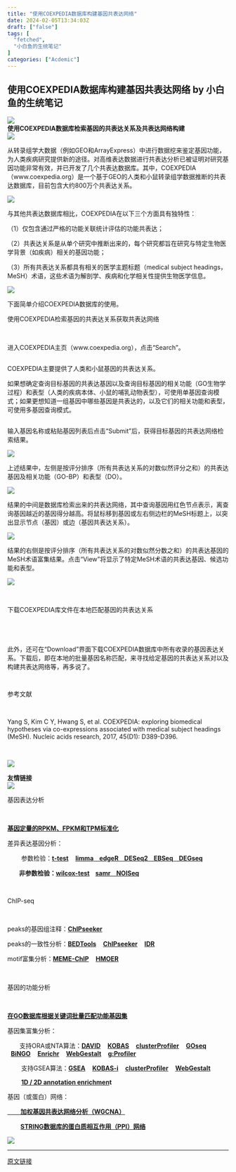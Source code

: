 ```yaml
---
title: "使用COEXPEDIA数据库构建基因共表达网络"
date: 2024-02-05T13:34:03Z
draft: ["false"]
tags: [
  "fetched",
  "小白鱼的生统笔记"
]
categories: ["Acdemic"]
---
```

使用COEXPEDIA数据库构建基因共表达网络 by 小白鱼的生统笔记
------
<div><section data-mpa-powered-by="yiban.io"><span></span></section><section data-support="96编辑器" data-style-id="24668"><section><section><section><section data-width="100%"><img data-ratio="0.2436548223350254" data-src="https://mmbiz.qpic.cn/mmbiz_gif/Ljib4So7yuWjjvcS70NecHLcxagEodW97PKvzwQ629F5QiayZpnkGL4fcsVzbxXQkSw1hP8sVhGWTa26J1Eul5eQ/640?wx_fmt=gif" data-type="gif" data-w="197" data-width="100%" data-imgfileid="100022682" src="https://mmbiz.qpic.cn/mmbiz_gif/Ljib4So7yuWjjvcS70NecHLcxagEodW97PKvzwQ629F5QiayZpnkGL4fcsVzbxXQkSw1hP8sVhGWTa26J1Eul5eQ/640?wx_fmt=gif"></section></section><section><strong><span>使用COEXPEDIA数据库检索基因的共表达关系及共表达网络构建</span></strong></section><section><section><section><img data-ratio="1" data-src="https://mmbiz.qpic.cn/mmbiz_gif/Ljib4So7yuWjjvcS70NecHLcxagEodW97KjMiaXXfqKyB0p1TNAPeGTXG7ibeibar7arBd0OdhYttgW1OI9XR0C16A/640?wx_fmt=gif" data-type="gif" data-w="50" data-width="100%" data-imgfileid="100022681" src="https://mmbiz.qpic.cn/mmbiz_gif/Ljib4So7yuWjjvcS70NecHLcxagEodW97KjMiaXXfqKyB0p1TNAPeGTXG7ibeibar7arBd0OdhYttgW1OI9XR0C16A/640?wx_fmt=gif"></section></section></section></section></section></section><p><span><span>从转录组学大数据（例如</span><span>GEO</span><span>和</span><span>ArrayExpress</span><span>）中进行数据挖来鉴定基因功能，为人类疾病研究提供新的途径。对高维表达数据进行共表达分析已被证明对研究基因功能非常有效，并已开发了几个共表达数据库。其中，</span><span>COEXPEDIA</span><span>（</span></span><span>www.coexpedia.org</span><span><span>）是一个基于</span><span>GEO</span><span>的人类和小鼠转录组学数据推断的共表达数据库，目前包含大约</span><span>800</span><span>万个共表达关系。</span></span></p><p><img data-imgfileid="100022687" data-ratio="0.6539278131634819" data-s="300,640" data-src="https://mmbiz.qpic.cn/sz_mmbiz_png/Canb3IJn7EBmW06UYJlafLTIKxOKsZFibyiaXxmicnfNY98JbHPg0RRmYLYN99NKhMxUkQMibg9E5jmXiaekMew9CDw/640?wx_fmt=png&amp;from=appmsg" data-type="png" data-w="942" src="https://mmbiz.qpic.cn/sz_mmbiz_png/Canb3IJn7EBmW06UYJlafLTIKxOKsZFibyiaXxmicnfNY98JbHPg0RRmYLYN99NKhMxUkQMibg9E5jmXiaekMew9CDw/640?wx_fmt=png&amp;from=appmsg"></p><p><span><span>与其他共表达数据库相比，</span><span>COEXPEDIA</span><span>在以下三个方面具有独特性：</span></span></p><p><span><span>（</span><span>1</span><span>）仅包含通过严格的功能关联统计评估的功能共表达；</span></span></p><p><span><span>（</span><span>2</span><span>）共表达关系是从单个研究中推断出来的，每个研究都旨在研究与特定生物医学背景（如疾病）相关的基因功能；</span></span></p><p><span><span>（</span><span>3</span><span>）所有共表达关系都具有相关的医学主题标题（</span><span>medical subject headings</span><span>，</span><span>MeSH</span><span>）术语，这些术语为解剖学、疾病和化学相关性提供生物医学信息。</span></span></p><p><img data-imgfileid="100022688" data-ratio="0.7147368421052631" data-s="300,640" data-src="https://mmbiz.qpic.cn/sz_mmbiz_png/Canb3IJn7EBmW06UYJlafLTIKxOKsZFibalXEwQNvWxRYyODrDLfVkWXRObbjIVtwZdbzibPeLUyxMLtBYwt9xqQ/640?wx_fmt=png&amp;from=appmsg" data-type="png" data-w="950" src="https://mmbiz.qpic.cn/sz_mmbiz_png/Canb3IJn7EBmW06UYJlafLTIKxOKsZFibalXEwQNvWxRYyODrDLfVkWXRObbjIVtwZdbzibPeLUyxMLtBYwt9xqQ/640?wx_fmt=png&amp;from=appmsg"></p><p><span><span>下面简单介绍</span><span>COEXPEDIA</span><span>数据库的使用。</span></span><span> </span></p><p><mpcpc js_editor_cpcad="" src="/cgi-bin/readtemplate?t=tmpl/cpc_tmpl#1707129533820" data-category_id_list="1|5|7|8|16|17|29|31|36|37|42|43|46|47|48|50|51|55|67|68|62|61|59" data-id="1707129533820"></mpcpc></p><section data-support="96编辑器" data-style-id="1964"><section><section><p><span>使用COEXPEDIA检索基因的共表达关系获取共表达网络</span></p></section></section></section><p><br></p><p><span><span>进入</span><span>COEXPEDIA</span><span>主页（</span></span><span>www.coexpedia.org</span><span><span>），点击“</span><span>Search</span><span>”。</span></span></p><p><img data-imgfileid="100022669" data-ratio="0.33796296296296297" data-src="https://mmbiz.qpic.cn/sz_mmbiz_png/Canb3IJn7EBmW06UYJlafLTIKxOKsZFib42tT6sYMicHwL0ickJqDovI9WKgBahbR5loeiavFMlDXOkiasbUhMIdJGw/640?wx_fmt=png&amp;from=appmsg" data-type="png" data-w="1080" title="" src="https://mmbiz.qpic.cn/sz_mmbiz_png/Canb3IJn7EBmW06UYJlafLTIKxOKsZFib42tT6sYMicHwL0ickJqDovI9WKgBahbR5loeiavFMlDXOkiasbUhMIdJGw/640?wx_fmt=png&amp;from=appmsg"><br></p><p><span><span>COEXPEDIA</span><span>主要提供了人类和小鼠基因的共表达关系。</span></span></p><p><span><span>如果想确定查询目标基因的共表达基因以及查询目标基因的相关功能（</span><span>GO</span><span>生物学过程）和表型（人类的疾病本体、小鼠的哺乳动物表型），可使用单基因查询模式；如果更想知道一组基因中哪些基因是共表达的，以及它们的相关功能和表型，可使用多基因查询模式。</span></span></p><p><img data-imgfileid="100022672" data-ratio="0.5009259259259259" data-src="https://mmbiz.qpic.cn/sz_mmbiz_png/Canb3IJn7EBmW06UYJlafLTIKxOKsZFibOptqohTBEAyicmo3vBMAicCWwRjZdRhwScJib5LbEy4SBDFKXaCUkv1mQ/640?wx_fmt=png&amp;from=appmsg" data-type="png" data-w="1080" title="" src="https://mmbiz.qpic.cn/sz_mmbiz_png/Canb3IJn7EBmW06UYJlafLTIKxOKsZFibOptqohTBEAyicmo3vBMAicCWwRjZdRhwScJib5LbEy4SBDFKXaCUkv1mQ/640?wx_fmt=png&amp;from=appmsg"><br></p><p><span><span>输入基因名称或粘贴基因列表后点击“</span><span>Submit</span><span>”后，获得目标基因的共表达网络检索结果。</span></span></p><p><img data-imgfileid="100022689" data-ratio="0.6712962962962963" data-s="300,640" data-src="https://mmbiz.qpic.cn/sz_mmbiz_png/Canb3IJn7EBmW06UYJlafLTIKxOKsZFib8OxbWrKbEXiaq65COSvldibFbx1iarR5v93IvedDw0nbaWxA4mTZBHLzQ/640?wx_fmt=png&amp;from=appmsg" data-type="png" data-w="1080" src="https://mmbiz.qpic.cn/sz_mmbiz_png/Canb3IJn7EBmW06UYJlafLTIKxOKsZFib8OxbWrKbEXiaq65COSvldibFbx1iarR5v93IvedDw0nbaWxA4mTZBHLzQ/640?wx_fmt=png&amp;from=appmsg"></p><p><span><span>上述结果中，左侧是按评分排序（所有共表达关系的对数似然评分之和）的共表达基因及相关功能（</span><span>GO-BP</span><span>）和表型（</span><span>DO</span><span>）。</span></span></p><p><img data-imgfileid="100022690" data-ratio="0.5845724907063197" data-s="300,640" data-src="https://mmbiz.qpic.cn/sz_mmbiz_png/Canb3IJn7EBmW06UYJlafLTIKxOKsZFibDchuDpmjGQtibSMpqLIcyQt1dYWF5cbreE8IuSMBs4WPKrj3J7RkkoQ/640?wx_fmt=png&amp;from=appmsg" data-type="png" data-w="1076" src="https://mmbiz.qpic.cn/sz_mmbiz_png/Canb3IJn7EBmW06UYJlafLTIKxOKsZFibDchuDpmjGQtibSMpqLIcyQt1dYWF5cbreE8IuSMBs4WPKrj3J7RkkoQ/640?wx_fmt=png&amp;from=appmsg"></p><p><span><span>结果的中间是数据库检索出来的共表达网络，其中查询基因用红色节点表示，离查询基因越近的基因得分越高。将鼠标移到基因或左右侧边栏的</span><span>MeSH</span><span>标题上，以突出显示节点（基因）或边（基因共表达关系）。</span></span></p><p><img data-imgfileid="100022691" data-ratio="0.7203389830508474" data-s="300,640" data-src="https://mmbiz.qpic.cn/sz_mmbiz_png/Canb3IJn7EBmW06UYJlafLTIKxOKsZFibWSoL8REdHKTnljjzwEXh9Jj9iapjbDlu8MpDrO7mUDpZH259IhbfhBQ/640?wx_fmt=png&amp;from=appmsg" data-type="png" data-w="944" src="https://mmbiz.qpic.cn/sz_mmbiz_png/Canb3IJn7EBmW06UYJlafLTIKxOKsZFibWSoL8REdHKTnljjzwEXh9Jj9iapjbDlu8MpDrO7mUDpZH259IhbfhBQ/640?wx_fmt=png&amp;from=appmsg"></p><p><span><span>结果的右侧是按评分排序（所有共表达关系的对数似然分数之和）的共表达基因的</span><span>MeSH</span><span>术语富集结果。点击“</span><span>View</span><span>”将显示了特定</span><span>MeSH</span><span>术语的共表达基因、候选功能和表型。</span></span></p><section><img data-imgfileid="100022692" data-ratio="0.7101851851851851" data-s="300,640" data-src="https://mmbiz.qpic.cn/sz_mmbiz_png/Canb3IJn7EBmW06UYJlafLTIKxOKsZFibEaNkKnYRibzMgrIvG6w97LQ68GibyicxOStibngtt9c5ZWUzn3p6WAlClA/640?wx_fmt=png&amp;from=appmsg" data-type="png" data-w="1080" src="https://mmbiz.qpic.cn/sz_mmbiz_png/Canb3IJn7EBmW06UYJlafLTIKxOKsZFibEaNkKnYRibzMgrIvG6w97LQ68GibyicxOStibngtt9c5ZWUzn3p6WAlClA/640?wx_fmt=png&amp;from=appmsg"></section><p><span> </span></p><section data-support="96编辑器" data-style-id="1964"><section><section><p><span>下载COEXPEDIA库文件在本地匹配基因的共表达关系</span></p></section></section></section><p><br></p><h1><span><span></span></span></h1><p><span><span>此外，还可在“</span><span>Download</span><span>”界面下载</span><span>COEXPEDIA</span><span>数据库中所有收录的基因表达关系。下载后，即在本地的批量基因名称匹配，来寻找给定基因的共表达关系对以及构建共表达网络等，再多说了。</span></span></p><p><img data-imgfileid="100022675" data-ratio="0.3388888888888889" data-src="https://mmbiz.qpic.cn/sz_mmbiz_png/Canb3IJn7EBmW06UYJlafLTIKxOKsZFibD67YlbP1unzI1ibWOgUyObQcVx22L1SFoX6LKfPhq2AqFARK2gGe6VA/640?wx_fmt=png&amp;from=appmsg" data-type="png" data-w="1080" title="" src="https://mmbiz.qpic.cn/sz_mmbiz_png/Canb3IJn7EBmW06UYJlafLTIKxOKsZFibD67YlbP1unzI1ibWOgUyObQcVx22L1SFoX6LKfPhq2AqFARK2gGe6VA/640?wx_fmt=png&amp;from=appmsg"><br></p><p><img data-imgfileid="100022674" data-ratio="0.3245192307692308" data-src="https://mmbiz.qpic.cn/sz_mmbiz_png/Canb3IJn7EBmW06UYJlafLTIKxOKsZFib67l0ValLcB8HIUwibjwEfCziaOhvCzviaHzA1ib2rhufjSIe1sQv0Hr8DQ/640?wx_fmt=png&amp;from=appmsg" data-type="png" data-w="832" title="" src="https://mmbiz.qpic.cn/sz_mmbiz_png/Canb3IJn7EBmW06UYJlafLTIKxOKsZFib67l0ValLcB8HIUwibjwEfCziaOhvCzviaHzA1ib2rhufjSIe1sQv0Hr8DQ/640?wx_fmt=png&amp;from=appmsg"><br></p><p><span></span></p><section data-support="96编辑器" data-style-id="1964"><section><section><p><span>参考文献</span></p></section></section></section><p><br></p><section><span>Yang S, Kim C Y, Hwang S, et al. COEXPEDIA: exploring biomedical hypotheses via co-expressions associated with medical subject headings (MeSH). Nucleic acids research, 2017, 45(D1): D389-D396.</span></section><p><span> </span></p><section><span></span></section><section><section><section data-support="96编辑器" data-style-id="24668"><section><section><section><p><img data-ratio="0.2436548223350254" data-src="https://mmbiz.qpic.cn/mmbiz_gif/Ljib4So7yuWjjvcS70NecHLcxagEodW97PKvzwQ629F5QiayZpnkGL4fcsVzbxXQkSw1hP8sVhGWTa26J1Eul5eQ/640?wx_fmt=gif" data-type="gif" data-w="197" data-width="100%" data-imgfileid="100022680" src="https://mmbiz.qpic.cn/mmbiz_gif/Ljib4So7yuWjjvcS70NecHLcxagEodW97PKvzwQ629F5QiayZpnkGL4fcsVzbxXQkSw1hP8sVhGWTa26J1Eul5eQ/640?wx_fmt=gif"></p></section><section><section><strong><span>友情链接</span></strong></section></section><section><section><section><img data-ratio="1" data-src="https://mmbiz.qpic.cn/mmbiz_gif/Ljib4So7yuWjjvcS70NecHLcxagEodW97KjMiaXXfqKyB0p1TNAPeGTXG7ibeibar7arBd0OdhYttgW1OI9XR0C16A/640?wx_fmt=gif" data-type="gif" data-w="50" data-width="100%" data-imgfileid="100022679" src="https://mmbiz.qpic.cn/mmbiz_gif/Ljib4So7yuWjjvcS70NecHLcxagEodW97KjMiaXXfqKyB0p1TNAPeGTXG7ibeibar7arBd0OdhYttgW1OI9XR0C16A/640?wx_fmt=gif"></section></section></section></section></section></section></section></section><section data-support="96编辑器" data-style-id="22451"><section><section><section><p><span>基因表达分析</span></p></section><section><br></section></section></section></section><p><span><strong><a target="_blank" href="http://mp.weixin.qq.com/s?__biz=MzIxNzc1Mzk3NQ==&amp;mid=2247494321&amp;idx=4&amp;sn=1955ce57159db4f4575ea36e63bf04d1&amp;chksm=97f65aa9a081d3bf2b732b7ca71de4fb507c6347677d40afeccebb55fdda9a7dd705f8db4927&amp;scene=21#wechat_redirect" textvalue="‍基因表达定量的RPKM、FPKM和TPM标准化‍" linktype="text" imgurl="" imgdata="null" data-itemshowtype="0" tab="innerlink" data-linktype="2">基因定量的RPKM、FPKM和TPM标准化</a></strong></span></p><p><span>差异表达基因分析：</span></p><p><span><span><span>        参数检验：<a target="_blank" href="http://mp.weixin.qq.com/s?__biz=MzIxNzc1Mzk3NQ==&amp;mid=2247496963&amp;idx=1&amp;sn=383404dce9d1f789d8c78368dc4b7030&amp;chksm=97f6451ba081cc0ddee7a17f1b74d077e14809cf362aa452d583264f2b13502da46300463651&amp;scene=21#wechat_redirect" textvalue="t-test" linktype="text" imgurl="" imgdata="null" data-itemshowtype="0" tab="innerlink" data-linktype="2"><strong>t-test</strong></a>    </span></span><span><strong><strong><span><a href="https://mp.weixin.qq.com/s?__biz=MzIxNzc1Mzk3NQ==&amp;mid=2247484252&amp;idx=1&amp;sn=c1ca5e4feab917d62afbd3d731431059&amp;chksm=97f5b344a0823a52f4bf3b3c08878b5434664649ce251a76e7aad9e914ad8a5748728fe0614a&amp;token=66128012&amp;lang=zh_CN&amp;scene=21#wechat_redirect" data-linktype="2">limma</a></span></strong></strong></span><strong><span><a href="https://mp.weixin.qq.com/s?__biz=MzIxNzc1Mzk3NQ==&amp;mid=2247484213&amp;idx=1&amp;sn=2e7bfc5df3ef4ecd34514807494e17d5&amp;chksm=97f5b32da0823a3b04f2469546606b21cce432088a659131a8baa494efcdfb126e006d69e45f&amp;token=66128012&amp;lang=zh_CN&amp;scene=21#wechat_redirect" data-linktype="2">    edgeR</a></span></strong><strong><span><a href="https://mp.weixin.qq.com/s?__biz=MzIxNzc1Mzk3NQ==&amp;mid=2247484239&amp;idx=1&amp;sn=c645e0b5a333361c9f85a73c3a2d7032&amp;chksm=97f5b357a0823a41b5efe9af5170db89404719c69998fea87e16df2082c385b24c924ee264bb&amp;token=66128012&amp;lang=zh_CN&amp;scene=21#wechat_redirect" data-linktype="2">    DESeq2</a></span></strong><strong><span><a href="https://mp.weixin.qq.com/s?__biz=MzIxNzc1Mzk3NQ==&amp;mid=2247484244&amp;idx=1&amp;sn=daae2a5cf18f67cd8d9ed71b46ba55f3&amp;chksm=97f5b34ca0823a5a8ac8a87044bf2b5085c87f25f00575851a74c9a53777c2423ce1b2e31fd1&amp;token=66128012&amp;lang=zh_CN&amp;scene=21#wechat_redirect" data-linktype="2">    EBSeq</a></span></strong><strong><span><a href="https://mp.weixin.qq.com/s?__biz=MzIxNzc1Mzk3NQ==&amp;mid=2247484552&amp;idx=1&amp;sn=c43a7e6d781ec769de1182d98df396ce&amp;chksm=97f5b490a0823d86abf6eeb54c54f82edd421e32eaa460e5f7344c8326b8b1d7e4c0df506c4a&amp;token=66128012&amp;lang=zh_CN&amp;scene=21#wechat_redirect" data-linktype="2">    DEGseq</a></span></strong></span></p><p><span><strong><span>        非参数检验：<a target="_blank" href="http://mp.weixin.qq.com/s?__biz=MzIxNzc1Mzk3NQ==&amp;mid=2247496963&amp;idx=1&amp;sn=383404dce9d1f789d8c78368dc4b7030&amp;chksm=97f6451ba081cc0ddee7a17f1b74d077e14809cf362aa452d583264f2b13502da46300463651&amp;scene=21#wechat_redirect" textvalue="wilcox-test" linktype="text" imgurl="" imgdata="null" data-itemshowtype="0" tab="innerlink" data-linktype="2"><strong>wilcox-test</strong></a></span></strong><strong><span>    </span><strong><span><a target="_blank" href="https://mp.weixin.qq.com/s?__biz=MzIxNzc1Mzk3NQ==&amp;mid=2247486190&amp;idx=1&amp;sn=862a6ce09ce087fcae1a7e3f32197cf0&amp;chksm=97f5baf6a08233e017d5f34acd7dc83dbf1829c787477a65a978258e08f17890e9529724c3f5&amp;token=1814264901&amp;lang=zh_CN&amp;scene=21#wechat_redirect" textvalue="samr" tab="innerlink" data-linktype="2">samr</a></span></strong></strong><strong><a target="_blank" href="https://mp.weixin.qq.com/s?__biz=MzIxNzc1Mzk3NQ==&amp;mid=2247486949&amp;idx=1&amp;sn=c98afef6bc42ee4a493f4675fd59eb48&amp;chksm=97f5bdfda08234ebad955556aa14b122e5f42b406e84e703f2ea3a16ecf858419e9b538d3e2d&amp;token=74446241&amp;lang=zh_CN&amp;scene=21#wechat_redirect" textvalue="NOISeq" tab="innerlink" data-linktype="2"><strong><span>    NOISeq</span></strong></a></strong></span></p><p><span> </span></p><section data-support="96编辑器" data-style-id="22451"><section><section><section><p><span>ChIP-seq</span></p></section><section><br></section></section></section></section><p><span>peaks的基因组注释：<a target="_blank" href="http://mp.weixin.qq.com/s?__biz=MzIxNzc1Mzk3NQ==&amp;mid=2247496494&amp;idx=1&amp;sn=03fdf37e35c699e6213c80cf0f51c14e&amp;chksm=97f64336a081ca2025dd353dda68a16c7c309b42314026de59e87269bd12d2853d888c3b4400&amp;scene=21#wechat_redirect" textvalue="ChIPseeker" linktype="text" imgurl="" imgdata="null" data-itemshowtype="0" tab="innerlink" data-linktype="2"><strong>ChIPseeker</strong></a></span></p><p><span>peaks的一致性分析：<a target="_blank" href="http://mp.weixin.qq.com/s?__biz=MzIxNzc1Mzk3NQ==&amp;mid=2247496601&amp;idx=1&amp;sn=0008c253736bab648b7537c5d6a57fc2&amp;chksm=97f64381a081ca97032d63550d821b7f9ff94cbc09eff353db7ce670b29ed486be03df4787aa&amp;scene=21#wechat_redirect" textvalue="BEDTools" linktype="text" imgurl="" imgdata="null" data-itemshowtype="0" tab="innerlink" data-linktype="2"><strong>BEDTools</strong></a>    <a target="_blank" href="http://mp.weixin.qq.com/s?__biz=MzIxNzc1Mzk3NQ==&amp;mid=2247496601&amp;idx=1&amp;sn=0008c253736bab648b7537c5d6a57fc2&amp;chksm=97f64381a081ca97032d63550d821b7f9ff94cbc09eff353db7ce670b29ed486be03df4787aa&amp;scene=21#wechat_redirect" textvalue="ChIPseeker" linktype="text" imgurl="" imgdata="null" data-itemshowtype="0" tab="innerlink" data-linktype="2"><strong>ChIPseeker</strong></a>    <a target="_blank" href="http://mp.weixin.qq.com/s?__biz=MzIxNzc1Mzk3NQ==&amp;mid=2247496601&amp;idx=1&amp;sn=0008c253736bab648b7537c5d6a57fc2&amp;chksm=97f64381a081ca97032d63550d821b7f9ff94cbc09eff353db7ce670b29ed486be03df4787aa&amp;scene=21#wechat_redirect" textvalue="IDR" linktype="text" imgurl="" imgdata="null" data-itemshowtype="0" tab="innerlink" data-linktype="2"><strong>IDR</strong></a>    </span></p><p><span>motif富集分析：<a target="_blank" href="http://mp.weixin.qq.com/s?__biz=MzIxNzc1Mzk3NQ==&amp;mid=2247496664&amp;idx=1&amp;sn=6e8eb1785393506cfbdb281ba0fb02a4&amp;chksm=97f643c0a081cad674d49db3edc2a4ec2b9767022630cfb375e5cbd799e42569a3abe2469f59&amp;scene=21#wechat_redirect" textvalue="MEME-ChIP" linktype="text" imgurl="" imgdata="null" data-itemshowtype="0" tab="innerlink" data-linktype="2"><strong>MEME-ChIP</strong></a>    <a target="_blank" href="http://mp.weixin.qq.com/s?__biz=MzIxNzc1Mzk3NQ==&amp;mid=2247496893&amp;idx=1&amp;sn=9ce4a276df05bb5aa72578eaff6ceb73&amp;chksm=97f644a5a081cdb37d1fbe860746dd03517567089fa54591d661693c77e0529f04e72712e63e&amp;scene=21#wechat_redirect" textvalue="HMOER" linktype="text" imgurl="" imgdata="null" data-itemshowtype="0" tab="innerlink" data-linktype="2"><strong>HMOER</strong></a>    </span></p><p><span> </span></p><section data-support="96编辑器" data-style-id="22451"><section><section><section><p><span>基因的功能分析</span></p></section><section><br></section></section></section></section><p><span><a target="_blank" href="http://mp.weixin.qq.com/s?__biz=MzIxNzc1Mzk3NQ==&amp;mid=2247495262&amp;idx=1&amp;sn=2290548c2f8afaa3d216a178f5751b56&amp;chksm=97f65e46a081d750cf45eaf1120fb08b2755768c251f8078fd3d57224dc7db0a8b8af843aa0f&amp;scene=21#wechat_redirect" textvalue="在GO数据库根据关键词批量抓取感兴趣的基因集" linktype="text" imgurl="" imgdata="null" data-itemshowtype="0" tab="innerlink" data-linktype="2"><strong>在GO数据库根据关键词批量匹配功能基因集</strong></a></span></p><p><span>基因集富集分析：</span></p><p><span>       支持ORA或NTA算法：<a target="_blank" href="http://mp.weixin.qq.com/s?__biz=MzIxNzc1Mzk3NQ==&amp;mid=2247495494&amp;idx=1&amp;sn=4708d3700443fcd1462864a1a68f21bd&amp;chksm=97f65f5ea081d648d3a423a171f1dc1bba5efa045f244ef5ac07bee8e8890ab0ef996d8d0dd7&amp;scene=21#wechat_redirect" textvalue="DAVID" linktype="text" imgurl="" imgdata="null" data-itemshowtype="0" tab="innerlink" data-linktype="2"><strong>DAVID</strong></a>    <a target="_blank" href="http://mp.weixin.qq.com/s?__biz=MzIxNzc1Mzk3NQ==&amp;mid=2247495613&amp;idx=1&amp;sn=1765d0022d629b83e2d37e905263ab2b&amp;chksm=97f65fa5a081d6b3af917897c357e60a7ae220f691c63dfb582a4b0c568a90e4e481a2556e15&amp;scene=21#wechat_redirect" textvalue="K" linktype="text" imgurl="" imgdata="null" data-itemshowtype="0" tab="innerlink" data-linktype="2"><strong>KOBAS</strong></a>    <a target="_blank" href="http://mp.weixin.qq.com/s?__biz=MzIxNzc1Mzk3NQ==&amp;mid=2247494389&amp;idx=1&amp;sn=72775c8fe62b22fc7a744de887c0574d&amp;chksm=97f65aeda081d3fb506546cded45d23e7dd1e94df95bf703d1f4ce16712663a63a82b093f093&amp;scene=21#wechat_redirect" textvalue="clusterProfiler" linktype="text" imgurl="" imgdata="null" data-itemshowtype="0" tab="innerlink" data-linktype="2"><strong>clusterProfiler</strong></a>    <a target="_blank" href="http://mp.weixin.qq.com/s?__biz=MzIxNzc1Mzk3NQ==&amp;mid=2247494519&amp;idx=1&amp;sn=32cfb87279fd57d080ce1ba9df0c81e8&amp;chksm=97f65b6fa081d279ce2ff603f1c02f8010936d9d6f0f71ef399d0b8a54b98ce05a78a7f8b2a2&amp;scene=21#wechat_redirect" textvalue="GOseq" linktype="text" imgurl="" imgdata="null" data-itemshowtype="0" tab="innerlink" data-linktype="2"><strong>GOseq</strong></a>    <a target="_blank" href="http://mp.weixin.qq.com/s?__biz=MzIxNzc1Mzk3NQ==&amp;mid=2247494852&amp;idx=1&amp;sn=9c58119734fd6abb06c470bdbe14de89&amp;chksm=97f65cdca081d5ca9525eaa23cc7247912de01406929ba54fb148bcc816a5cedf1e1b3eb3dc7&amp;scene=21#wechat_redirect" textvalue="BiNGO" linktype="text" imgurl="" imgdata="null" data-itemshowtype="0" tab="innerlink" data-linktype="2"><strong>BiNGO</strong></a>    <a target="_blank" href="http://mp.weixin.qq.com/s?__biz=MzIxNzc1Mzk3NQ==&amp;mid=2247496154&amp;idx=1&amp;sn=aab2369e44fd403d0e5fb3580d0099f5&amp;chksm=97f641c2a081c8d41de8a89ccc9498318cd46f1d93e4222ab53d755d43eb735f05d469c85585&amp;scene=21#wechat_redirect" textvalue="Enrichr" linktype="text" imgurl="" imgdata="null" data-itemshowtype="0" tab="innerlink" data-linktype="2"><strong>Enrichr</strong></a>    <a target="_blank" href="http://mp.weixin.qq.com/s?__biz=MzIxNzc1Mzk3NQ==&amp;mid=2247496154&amp;idx=2&amp;sn=a8cc5d275ae076f1f4031fa898d109ff&amp;chksm=97f641c2a081c8d44a06a5a625c875a050efeb43fd29496f7e49f596e2b337a8a5ced3c6aa2f&amp;scene=21#wechat_redirect" textvalue="WebGestalt" linktype="text" imgurl="" imgdata="null" data-itemshowtype="0" tab="innerlink" data-linktype="2"><strong>WebGestalt</strong></a><strong> </strong>   <a target="_blank" href="http://mp.weixin.qq.com/s?__biz=MzIxNzc1Mzk3NQ==&amp;mid=2247496154&amp;idx=3&amp;sn=1f9ebc424ed8b6ef2c084c285c1d2a77&amp;chksm=97f641c2a081c8d493bff0bf59c1c830d89767c778edbcc53f760da56ced0a19d9ebdb08e5f4&amp;scene=21#wechat_redirect" textvalue="g:Profiler" linktype="text" imgurl="" imgdata="null" data-itemshowtype="0" tab="innerlink" data-linktype="2"><strong>g:Profiler</strong></a></span></p><p><span>        支持GSEA算法：<a target="_blank" href="http://mp.weixin.qq.com/s?__biz=MzIxNzc1Mzk3NQ==&amp;mid=2247496040&amp;idx=1&amp;sn=fb160e34bc1c1d7e71f7d9600cb9f964&amp;chksm=97f64170a081c866aac6317417270d90c8f208ecda7388efa9ec66204ab0eb5b0f15200858d4&amp;scene=21#wechat_redirect" textvalue="GSEA" linktype="text" imgurl="" imgdata="null" data-itemshowtype="0" tab="innerlink" data-linktype="2"><strong>GSEA</strong></a>    <a target="_blank" href="http://mp.weixin.qq.com/s?__biz=MzIxNzc1Mzk3NQ==&amp;mid=2247495613&amp;idx=1&amp;sn=1765d0022d629b83e2d37e905263ab2b&amp;chksm=97f65fa5a081d6b3af917897c357e60a7ae220f691c63dfb582a4b0c568a90e4e481a2556e15&amp;scene=21#wechat_redirect" textvalue="K" linktype="text" imgurl="" imgdata="null" data-itemshowtype="0" tab="innerlink" data-linktype="2"><strong>KOBAS-i</strong></a>    <a target="_blank" href="http://mp.weixin.qq.com/s?__biz=MzIxNzc1Mzk3NQ==&amp;mid=2247494788&amp;idx=1&amp;sn=14f45ecafe365a12bf4ef7a88fa63604&amp;chksm=97f65c9ca081d58ac1448b577f36256d7da147c7d23092e58b04ad02af750ac908920daad958&amp;scene=21#wechat_redirect" textvalue="‍clusterProfiler‍" linktype="text" imgurl="" imgdata="null" data-itemshowtype="0" tab="innerlink" data-linktype="2"><strong>clusterProfiler</strong></a>    </span><span><a target="_blank" href="http://mp.weixin.qq.com/s?__biz=MzIxNzc1Mzk3NQ==&amp;mid=2247496154&amp;idx=2&amp;sn=a8cc5d275ae076f1f4031fa898d109ff&amp;chksm=97f641c2a081c8d44a06a5a625c875a050efeb43fd29496f7e49f596e2b337a8a5ced3c6aa2f&amp;scene=21#wechat_redirect" textvalue="WebGestalt" linktype="text" imgurl="" imgdata="null" data-itemshowtype="0" tab="innerlink" data-linktype="2"><strong>WebGestalt</strong></a></span><span>    </span></p><p><span>        </span><a target="_blank" href="http://mp.weixin.qq.com/s?__biz=MzIxNzc1Mzk3NQ==&amp;mid=2247496176&amp;idx=1&amp;sn=e37446f8460d9476581cf7f7cdb9fc19&amp;chksm=97f641e8a081c8fef2cd67aefa48a09c8da9c4f8717bc2f06d2946c1e73cfb2732bafd87f81f&amp;scene=21#wechat_redirect" textvalue="1D / 2D annotation enrichment" linktype="text" imgurl="" imgdata="null" data-itemshowtype="0" tab="innerlink" data-linktype="2"><span><strong>1D / 2D annotation enrichmen</strong></span></a><span><strong>t</strong></span></p><p><span>基因（或蛋白）网络：</span></p><p><span><strong><a href="https://mp.weixin.qq.com/s?__biz=MzIxNzc1Mzk3NQ==&amp;mid=2247484853&amp;idx=1&amp;sn=77807f76615c68ad978f8eeba0bc8e70&amp;chksm=97f5b5ada0823cbb674ca14163517eb98850d980d10bd50916c59568f589dfb5b38e84e1c7a2&amp;token=1220601442&amp;lang=zh_CN&amp;scene=21#wechat_redirect" data-linktype="2"><span><strong><span>         </span></strong>加权基因共表达网络分析（</span><span>WGCNA</span><span>）</span></a></strong></span></p><p><span><strong><span><strong><span>         </span></strong></span></strong><strong></strong><strong></strong><strong><span><a target="_blank" href="http://mp.weixin.qq.com/s?__biz=MzIxNzc1Mzk3NQ==&amp;mid=2247484866&amp;idx=1&amp;sn=83300539ce85b910179a4c10eed8afa5&amp;chksm=97f5b5daa0823ccc8916362e381f888a826a02f9eb1f67e2580ac04b1437c7c3077a24af7dc6&amp;scene=21#wechat_redirect" textvalue=" STRING数据库的蛋白质相互作用（PPI）网络" linktype="text" imgurl="" imgdata="null" data-itemshowtype="0" tab="innerlink" data-linktype="2">STRING数据库的蛋白质相互作用（PPI）网络</a></span></strong></span></p><section><span><strong><strong><strong><span><strong><a target="_blank" href="http://mp.weixin.qq.com/s?__biz=MzIxNzc1Mzk3NQ==&amp;mid=2247493299&amp;idx=1&amp;sn=02bfcf63ec5c4b8e179b51a5c5126865&amp;chksm=97f656aba081dfbdad12d9f425b36a01131d83b359d1f3932d4a2ed1eac82f5ba01dc36fa768&amp;scene=21#wechat_redirect" textvalue="GEO数据上传" linktype="text" imgurl="" imgdata="null" data-itemshowtype="0" tab="innerlink" data-linktype="2" hasload="1"></a></strong></span></strong></strong></strong></span></section><section><span><span><strong><a href="https://mp.weixin.qq.com/s?__biz=MzIxNzc1Mzk3NQ==&amp;mid=2247487155&amp;idx=1&amp;sn=210c91b298b35dd6cc2129ada3607536&amp;chksm=97f5beaba08237bd72837f462cacf3e6015f4f535216ca9b38dbf4526008ecd9749df41280a6&amp;token=562847980&amp;lang=zh_CN&amp;scene=21#wechat_redirect" data-linktype="2" wah-hotarea="click"></a></strong></span></span></section><section data-support="96编辑器" data-style-id="24919"><section><img data-imgfileid="100022683" data-ratio="0.08571428571428572" data-src="https://mmbiz.qpic.cn/mmbiz_gif/Ljib4So7yuWiaibnZHYib0rg4wZibRnXvibHQYZZXc5ic2yGZF8dUpficcfTNOUNMjSG8v9CUibQs5GngxGicVBuKtvqoLHg/640?wx_fmt=gif" data-type="gif" data-w="630" src="https://mmbiz.qpic.cn/mmbiz_gif/Ljib4So7yuWiaibnZHYib0rg4wZibRnXvibHQYZZXc5ic2yGZF8dUpficcfTNOUNMjSG8v9CUibQs5GngxGicVBuKtvqoLHg/640?wx_fmt=gif"></section><section><span></span></section><section><mp-common-profile data-pluginname="mpprofile" data-weui-theme="light" data-id="MzIxNzc1Mzk3NQ==" data-headimg="http://mmbiz.qpic.cn/mmbiz_png/Canb3IJn7ED56PWk3ug7tEjUmvZGlbAEULIx7cicgvKSILx5p3dnYvs0wC2PkpoH07lAa0AbCqmUr2P5kic3tI1g/0?wx_fmt=png" data-nickname="小白鱼的生统笔记" data-alias="" data-signature="基因组/微生物组/生态统计/R语言......学习与经验分享 好吧其实我一直是看心情瞎写的" data-from="0" data-is_biz_ban="0"></mp-common-profile></section></section><p><mp-style-type data-value="3"></mp-style-type></p></div>  
<hr>
<a href="https://mp.weixin.qq.com/s/Usi629OdrKYMA7jSvQJnJw",target="_blank" rel="noopener noreferrer">原文链接</a>
